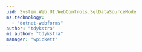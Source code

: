 ```yaml
---
uid: System.Web.UI.WebControls.SqlDataSourceMode
ms.technology: 
  - "dotnet-webforms"
author: "tdykstra"
ms.author: "tdykstra"
manager: "wpickett"
---
```

